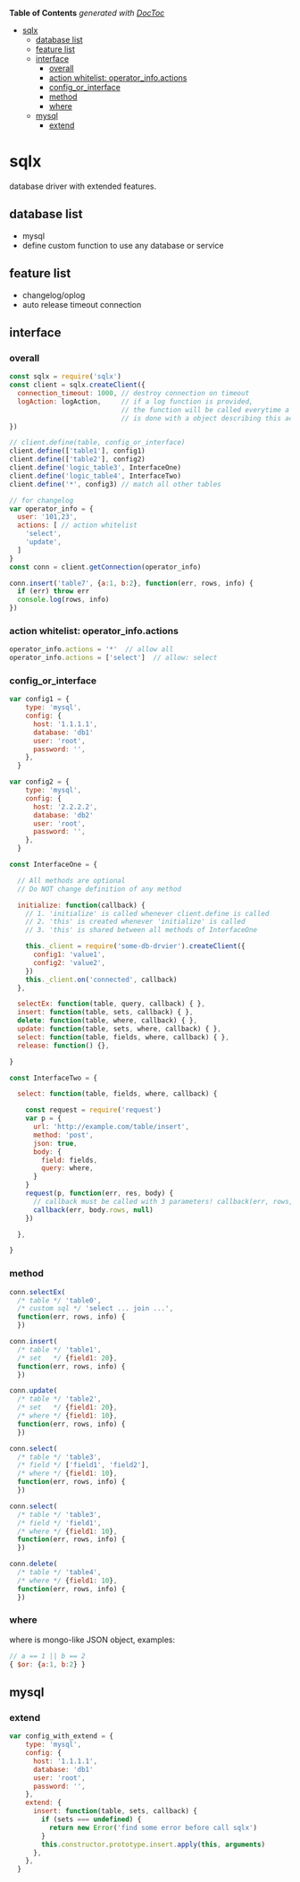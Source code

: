 <!-- START doctoc generated TOC please keep comment here to allow auto update -->
<!-- DON'T EDIT THIS SECTION, INSTEAD RE-RUN doctoc TO UPDATE -->
**Table of Contents**  *generated with [DocToc](https://github.com/thlorenz/doctoc)*

- [sqlx](#sqlx)
  - [database list](#database-list)
  - [feature list](#feature-list)
  - [interface](#interface)
    - [overall](#overall)
    - [action whitelist: operator_info.actions](#action-whitelist-operator_infoactions)
    - [config_or_interface](#config_or_interface)
    - [method](#method)
    - [where](#where)
  - [mysql](#mysql)
    - [extend](#extend)

<!-- END doctoc generated TOC please keep comment here to allow auto update -->

sqlx
=========
database driver with extended features.

## database list
* mysql
* define custom function to use any database or service

## feature list
* changelog/oplog
* auto release timeout connection

## interface


### overall
```javascript
const sqlx = require('sqlx')
const client = sqlx.createClient({
  connection_timeout: 1000, // destroy connection on timeout
  logAction: logAction,     // if a log function is provided,
                            // the function will be called everytime a action 
                            // is done with a object describing this action.
})

// client.define(table, config_or_interface)
client.define(['table1'], config1)
client.define(['table2'], config2)
client.define('logic_table3', InterfaceOne)
client.define('logic_table4', InterfaceTwo)
client.define('*', config3) // match all other tables

// for changelog
var operator_info = {
  user: '101,23',
  actions: [ // action whitelist
    'select',
    'update',
  ]
}
const conn = client.getConnection(operator_info)

conn.insert('table7', {a:1, b:2}, function(err, rows, info) {
  if (err) throw err
  console.log(rows, info)
})

```

### action whitelist: operator_info.actions

```javascript
operator_info.actions = '*'  // allow all
operator_info.actions = ['select']  // allow: select
```


### config_or_interface
```javascript
var config1 = {
    type: 'mysql',
    config: {
      host: '1.1.1.1',
      database: 'db1'
      user: 'root',
      password: '',
    },
  }

var config2 = {
    type: 'mysql',
    config: {
      host: '2.2.2.2',
      database: 'db2'
      user: 'root',
      password: '',
    },
  }

const InterfaceOne = {

  // All methods are optional
  // Do NOT change definition of any method

  initialize: function(callback) {
    // 1. 'initialize' is called whenever client.define is called
    // 2. 'this' is created whenever 'initialize' is called
    // 3. 'this' is shared between all methods of InterfaceOne

    this._client = require('some-db-drvier').createClient({
      config1: 'value1',
      config2: 'value2',
    })
    this._client.on('connected', callback)
  },

  selectEx: function(table, query, callback) { },
  insert: function(table, sets, callback) { },
  delete: function(table, where, callback) { },
  update: function(table, sets, where, callback) { },
  select: function(table, fields, where, callback) { },
  release: function() {},

}

const InterfaceTwo = {

  select: function(table, fields, where, callback) {

    const request = require('request')
    var p = {
      url: 'http://example.com/table/insert',
      method: 'post',
      json: true,
      body: {
        field: fields,
        query: where,
      }
    }
    request(p, function(err, res, body) {
      // callback must be called with 3 parameters! callback(err, rows, info)
      callback(err, body.rows, null)
    })

  },

}
```


### method
```javascript
conn.selectEx(
  /* table */ 'table0',
  /* custom sql */ 'select ... join ...',
  function(err, rows, info) {
  })

conn.insert(
  /* table */ 'table1',
  /* set   */ {field1: 20},
  function(err, rows, info) {
  })

conn.update(
  /* table */ 'table2',
  /* set   */ {field1: 20},
  /* where */ {field1: 10},
  function(err, rows, info) {
  })

conn.select(
  /* table */ 'table3',
  /* field */ ['field1', 'field2'],
  /* where */ {field1: 10},
  function(err, rows, info) {
  })

conn.select(
  /* table */ 'table3',
  /* field */ 'field1',
  /* where */ {field1: 10},
  function(err, rows, info) {
  })

conn.delete(
  /* table */ 'table4',
  /* where */ {field1: 10},
  function(err, rows, info) {
  })
```


### where
where is mongo-like JSON object, examples:

```javascript
// a == 1 || b == 2
{ $or: {a:1, b:2} }
```


## mysql
### extend
```js
var config_with_extend = {
    type: 'mysql',
    config: {
      host: '1.1.1.1',
      database: 'db1'
      user: 'root',
      password: '',
    },
    extend: {
      insert: function(table, sets, callback) {
        if (sets === undefined) {
          return new Error('find some error before call sqlx')
        }
        this.constructor.prototype.insert.apply(this, arguments)
      },
    },
  }
```


